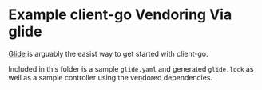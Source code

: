 # Example client-go Vendoring Via glide

[Glide](https://github.com/Masterminds/glide) is arguably the easist way to get started with client-go.

Included in this folder is a sample `glide.yaml` and generated `glide.lock` as well as a sample controller using the vendored dependencies.
